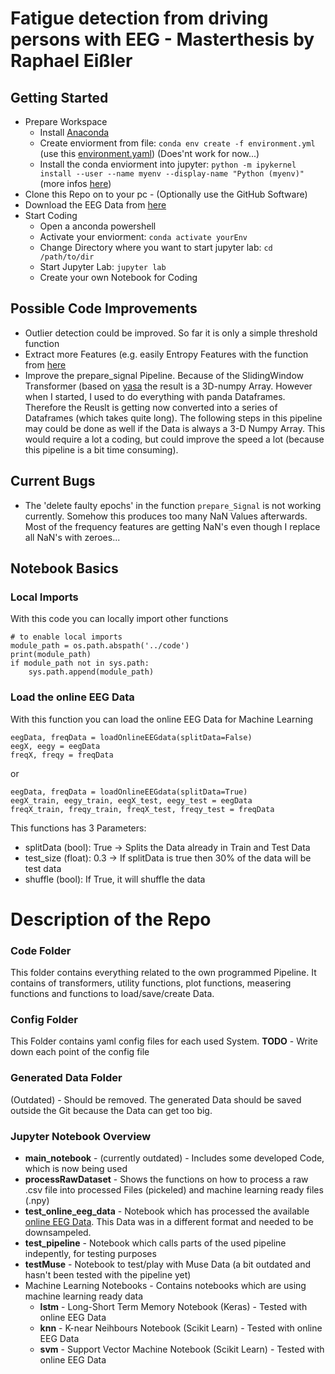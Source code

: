 # Fatigue detection from driving persons with EEG - Masterthesis by Raphael Eißler

## Getting Started
- Prepare Workspace
  - Install [Anaconda](https://www.anaconda.com/products/individual)
  - Create enviorment from file: `conda env create -f environment.yml` (use this [environment.yaml](environment.yml)) (Does'nt work for now...)
  - Install the conda enviorment into jupyter: `python -m ipykernel install --user --name myenv --display-name "Python (myenv)"` (more infos [here](https://ipython.readthedocs.io/en/stable/install/kernel_install.html))
- Clone this Repo on to your pc - (Optionally use the GitHub Software)
- Download the EEG Data from [here](https://1drv.ms/u/s!AuIx_mQRobFA1g8FMEXZBfbdnIgg?e=nMWSxN)
- Start Coding
  - Open a anconda powershell
  - Activate your enviorment: `conda activate yourEnv`
  - Change Directory where you want to start jupyter lab: `cd /path/to/dir`
  - Start Jupyter Lab: `jupyter lab`
  - Create your own Notebook for Coding
 
## Possible Code Improvements
- Outlier detection could be improved. So far it is only a simple threshold function
- Extract more Features (e.g. easily Entropy Features with the function from [here](https://github.com/forrestbao/pyeeg/blob/master/pyeeg/entropy.py)
- Improve the prepare_signal Pipeline. Because of the SlidingWindow Transformer (based on [yasa](https://github.com/raphaelvallat/yasa) the result is a 3D-numpy Array. However when I started, I used to do everything with panda Dataframes. Therefore the Reuslt is getting now converted into a series of Dataframes (which takes quite long). The following steps in this pipeline may could be done as well if the Data is always a 3-D Numpy Array. This would require a lot a coding, but could improve the speed a lot (because this pipeline is a bit time consuming).

## Current Bugs
- The 'delete faulty epochs' in the function `prepare_Signal` is not working currently. Somehow this produces too many NaN Values afterwards. Most of the frequency features are getting NaN's even though I replace all NaN's with zeroes...


## Notebook Basics
### Local Imports
With this code you can locally import other functions
```
# to enable local imports
module_path = os.path.abspath('../code')
print(module_path)
if module_path not in sys.path:
    sys.path.append(module_path)
```

### Load the online EEG Data
With this function you can load the online EEG Data for Machine Learning
```
eegData, freqData = loadOnlineEEGdata(splitData=False)
eegX, eegy = eegData
freqX, freqy = freqData
```
or
```
eegData, freqData = loadOnlineEEGdata(splitData=True)
eegX_train, eegy_train, eegX_test, eegy_test = eegData
freqX_train, freqy_train, freqX_test, freqy_test = freqData
```

This functions has 3 Parameters:
- splitData (bool): True -> Splits the Data already in Train and Test Data
- test_size (float): 0.3 -> If splitData is true then 30% of the data will be test data
- shuffle (bool): If True, it will shuffle the data


# Description of the Repo
### Code Folder
This folder contains everything related to the own programmed Pipeline. It contains of transformers, utility functions, plot functions, measering functions and functions to load/save/create Data.

### Config Folder
This Folder contains yaml config files for each used System.
**TODO** - Write down each point of the config file

### Generated Data Folder
(Outdated) - Should be removed. The generated Data should be saved outside the Git because the Data can get too big.

### Jupyter Notebook Overview
- **main_notebook** - (currently outdated) - Includes some developed Code, which is now being used
- **processRawDataset** - Shows the functions on how to process a raw .csv file into processed Files (pickeled) and machine learning ready files (.npy)
- **test_online_eeg_data** - Notebook which has processed the available [online EEG Data](https://figshare.com/articles/The_original_EEG_data_for_driver_fatigue_detection/5202739). This Data was in a different format and needed to be downsampeled.
- **test_pipeline** - Notebook which calls parts of the used pipeline indepently, for testing purposes
- **testMuse** - Notebook to test/play with Muse Data (a bit outdated and hasn't been tested with the pipeline yet)
- Machine Learning Notebooks - Contains notebooks which are using machine learning ready data
  - **lstm** - Long-Short Term Memory Notebook (Keras) - Tested with online EEG Data
  - **knn** - K-near Neihbours Notebook (Scikit Learn) - Tested with online EEG Data
  - **svm** - Support Vector Machine Notebook (Scikit Learn) - Tested with online EEG Data

